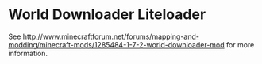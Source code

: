 World Downloader Liteloader
===========================
See http://www.minecraftforum.net/forums/mapping-and-modding/minecraft-mods/1285484-1-7-2-world-downloader-mod for more information.